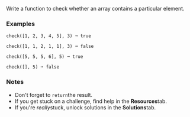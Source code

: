 Write a function to check whether an array contains a particular element.


### Examples ###
    check([1, 2, 3, 4, 5], 3) ➞ true

    check([1, 1, 2, 1, 1], 3) ➞ false

    check([5, 5, 5, 6], 5) ➞ true

    check([], 5) ➞ false


### Notes ###
*   Don't forget to `return`the result.
*   If you get stuck on a challenge, find help in the **Resources**tab.
*   If you're *really*stuck, unlock solutions in the **Solutions**tab.